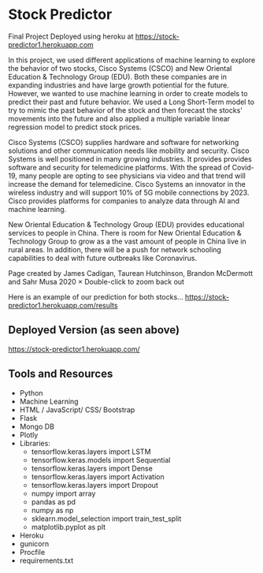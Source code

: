# Stock Predictor
Final Project Deployed using heroku at https://stock-predictor1.herokuapp.com

In this project, we used different applications of machine learning to explore the behavior of two stocks, Cisco Systems (CSCO) and New Oriental Education & Technology Group (EDU). Both these companies are in expanding industries and have large growth potiential for the future. However, we wanted to use machine learning in order to create models to predict their past and future behavior. We used a Long Short-Term model to try to mimic the past behavior of the stock and then forecast the stocks' movements into the future and also applied a multiple variable linear regression model to predict stock prices.

Cisco Systems (CSCO) supplies hardware and software for networking solutions and other communication needs like mobility and security. Cisco Systems is well positioned in many growing industries. It provides provides software and security for telemedicine platforms. With the spread of Covid-19, many people are opting to see physicians via video and that trend will increase the demand for telemedicine. Cisco Systems an innovator in the wireless industry and will support 10% of 5G mobile connections by 2023. Cisco provides platforms for companies to analyze data through AI and machine learning.

New Oriental Education & Technology Group (EDU) provides educational services to people in China. There is room for New Oriental Education & Technology Group to grow as a the vast amount of people in China live in rural areas. In addition, there will be a push for network schooling capabilities to deal with future outbreaks like Coronavirus.



Page created by James Cadigan, Taurean Hutchinson, Brandon McDermott and Sahr Musa 2020
×
Double-click to zoom back out

Here is an example of our prediction for both stocks...
https://stock-predictor1.herokuapp.com/results

## Deployed Version (as seen above)
https://stock-predictor1.herokuapp.com/

## Tools and Resources
* Python
* Machine Learning
* HTML / JavaScript/ CSS/ Bootstrap
* Flask
* Mongo DB
* Plotly
* Libraries:
  * tensorflow.keras.layers import LSTM 
  * tensorflow.keras.models import Sequential
  * tensorflow.keras.layers import Dense
  * tensorflow.keras.layers import Activation
  * tensorflow.keras.layers import Dropout
  * numpy import array
  * pandas as pd
  * numpy as np
  * sklearn.model_selection import train_test_split
  * matplotlib.pyplot as plt
* Heroku
 * gunicorn
 * Procfile
 * requirements.txt
 
